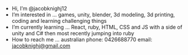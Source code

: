 -  Hi, I’m @jacobknighj12
-  I’m interested in ... games, unity, blender, 3d modeling, 3d printing, coding and learning challenging things
-  I’m currently learning ... React, ruby, HTML, CSS and JS with a side of unity and C# then most recently jumping into ruby 
-  How to reach me ...
australian phone: 0426688770
email: jacobknighj@gmail.com
